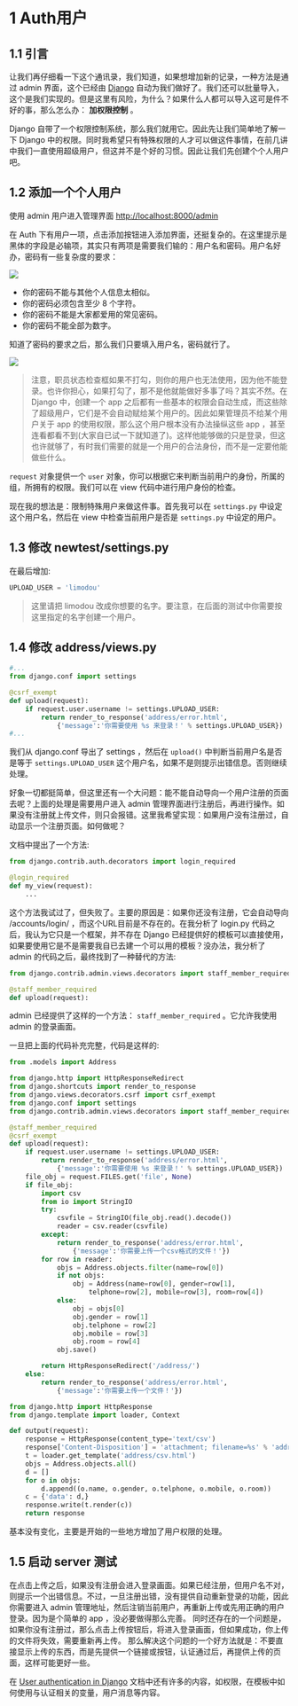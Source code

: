 

# 1 Auth用户

## 1.1 引言

让我们再仔细看一下这个通讯录，我们知道，如果想增加新的记录，一种方法是通过 admin 界面，这个已经由 [Django](https://www.djangoproject.com/) 自动为我们做好了。我们还可以批量导入，这个是我们实现的。但是这里有风险，为什么？如果什么人都可以导入这可是件不好的事，那么怎么办： **加权限控制** 。

Django 自带了一个权限控制系统，那么我们就用它。因此先让我们简单地了解一下 Django 中的权限。同时我希望只有特殊权限的人才可以做这件事情，在前几讲中我们一直使用超级用户，但这并不是个好的习惯。因此让我们先创建个个人用户吧。

## 1.2 添加一个个人用户

使用 admin 用户进入管理界面 [http://localhost:8000/admin]()

在 Auth 下有用户一项，点击添加按钮进入添加界面，还挺复杂的。在这里提示是黑体的字段是必输项，其实只有两项是需要我们输的：用户名和密码。用户名好办，密码有一些复杂度的要求：

![](images/Pasted%20image%2020240623213615.png)

- 你的密码不能与其他个人信息太相似。
- 你的密码必须包含至少 8 个字符。
- 你的密码不能是大家都爱用的常见密码。
- 你的密码不能全部为数字。

知道了密码的要求之后，那么我们只要填入用户名，密码就行了。

![](images/Pasted%20image%2020240623213635.png)

> 注意，职员状态检查框如果不打勾，则你的用户也无法使用，因为他不能登录。也许你担心，如果打勾了，那不是他就能做好多事了吗？其实不然。在 Django 中，创建一个 app 之后都有一些基本的权限会自动生成，而这些除了超级用户，它们是不会自动赋给某个用户的。因此如果管理员不给某个用户关于 app 的使用权限，那么这个用户根本没有办法操纵这些 app ，甚至连看都看不到(大家自已试一下就知道了)。这样他能够做的只是登录，但这也许就够了，有时我们需要的就是一个用户的合法身份，而不是一定要他能做些什么。

`request` 对象提供一个 `user` 对象，你可以根据它来判断当前用户的身份，所属的组，所拥有的权限。我们可以在 view 代码中进行用户身份的检查。

现在我的想法是：限制特殊用户来做这件事。首先我可以在 `settings.py` 中设定这个用户名，然后在 view 中检查当前用户是否是 `settings.py` 中设定的用户。

## 1.3 修改 newtest/settings.py

在最后增加:

```python
UPLOAD_USER = 'limodou'
```

> 这里请把 limodou 改成你想要的名字。要注意，在后面的测试中你需要按这里指定的名字创建一个用户。

## 1.4 修改 address/views.py

```python
#...
from django.conf import settings

@csrf_exempt
def upload(request):
    if request.user.username != settings.UPLOAD_USER:
        return render_to_response('address/error.html',
            {'message':'你需要使用 %s 来登录！' % settings.UPLOAD_USER})
#...
```

我们从 django.conf 导出了 settings ，然后在 `upload()` 中判断当前用户名是否是等于 `settings.UPLOAD_USER` 这个用户名，如果不是则提示出错信息。否则继续处理。

好象一切都挺简单，但这里还有一个大问题：能不能自动导向一个用户注册的页面去呢？上面的处理是需要用户进入 admin 管理界面进行注册后，再进行操作。如果没有注册就上传文件，则只会报错。这里我希望实现：如果用户没有注册过，自动显示一个注册页面。如何做呢？

文档中提出了一个方法:

```python
from django.contrib.auth.decorators import login_required

@login_required
def my_view(request):
    ...
```

这个方法我试过了，但失败了。主要的原因是：如果你还没有注册，它会自动导向 /accounts/login/ ，而这个URL目前是不存在的。在我分析了 login.py 代码之后，我认为它只是一个框架，并不存在 Django 已经提供好的模板可以直接使用，如果要使用它是不是需要我自已去建一个可以用的模板？没办法，我分析了 admin 的代码之后，最终找到了一种替代的方法:

```python
from django.contrib.admin.views.decorators import staff_member_required

@staff_member_required
def upload(request):
```

admin 已经提供了这样的一个方法： `staff_member_required` 。它允许我使用 admin 的登录画面。

一旦把上面的代码补充完整，代码是这样的:

```python
from .models import Address

from django.http import HttpResponseRedirect
from django.shortcuts import render_to_response
from django.views.decorators.csrf import csrf_exempt
from django.conf import settings
from django.contrib.admin.views.decorators import staff_member_required

@staff_member_required
@csrf_exempt
def upload(request):
    if request.user.username != settings.UPLOAD_USER:
        return render_to_response('address/error.html',
            {'message':'你需要使用 %s 来登录！' % settings.UPLOAD_USER})
    file_obj = request.FILES.get('file', None)
    if file_obj:
        import csv
        from io import StringIO
        try:
            csvfile = StringIO(file_obj.read().decode())
            reader = csv.reader(csvfile)
        except:
            return render_to_response('address/error.html',
                {'message':'你需要上传一个csv格式的文件！'})
        for row in reader:
            objs = Address.objects.filter(name=row[0])
            if not objs:
                obj = Address(name=row[0], gender=row[1],
                    telphone=row[2], mobile=row[3], room=row[4])
            else:
                obj = objs[0]
                obj.gender = row[1]
                obj.telphone = row[2]
                obj.mobile = row[3]
                obj.room = row[4]
            obj.save()

        return HttpResponseRedirect('/address/')
    else:
        return render_to_response('address/error.html',
            {'message':'你需要上传一个文件！'})

from django.http import HttpResponse
from django.template import loader, Context

def output(request):
    response = HttpResponse(content_type='text/csv')
    response['Content-Disposition'] = 'attachment; filename=%s' % 'address.csv'
    t = loader.get_template('address/csv.html')
    objs = Address.objects.all()
    d = []
    for o in objs:
        d.append((o.name, o.gender, o.telphone, o.mobile, o.room))
    c = {'data': d,}
    response.write(t.render(c))
    return response
```

基本没有变化，主要是开始的一些地方增加了用户权限的处理。

## 1.5 启动 server 测试

在点击上传之后，如果没有注册会进入登录画面。如果已经注册，但用户名不对，则提示一个出错信息。不过，一旦注册出错，没有提供自动重新登录的功能，因此你需要进入 admin 管理地址，然后注销当前用户，再重新上传或先用正确的用户登录。因为是个简单的 app ，没必要做得那么完善。
同时还存在的一个问题是，如果你没有注册过，那么点击上传按钮后，将进入登录画面，但如果成功，你上传的文件将失效，需要重新再上传。
那么解决这个问题的一个好方法就是：不要直接显示上传的东西，而是先提供一个链接或按钮，认证通过后，再提供上传的页面，这样可能更好一些。

在 [User authentication in Django](https://docs.djangoproject.com/en/2.0/topics/auth/) 文档中还有许多的内容，如权限，在模板中如何使用与认证相关的变量，用户消息等内容。

